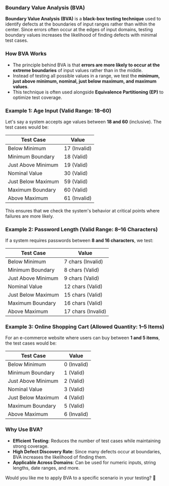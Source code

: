 ### **Boundary Value Analysis (BVA)**  

**Boundary Value Analysis (BVA)** is a **black-box testing technique** used to identify defects at the boundaries of input ranges rather than within the center. Since errors often occur at the edges of input domains, testing boundary values increases the likelihood of finding defects with minimal test cases.

### **How BVA Works**
- The principle behind BVA is that **errors are more likely to occur at the extreme boundaries** of input values rather than in the middle.
- Instead of testing all possible values in a range, we test the **minimum, just above minimum, nominal, just below maximum, and maximum values**.
- This technique is often used alongside **Equivalence Partitioning (EP)** to optimize test coverage.

### **Example 1: Age Input (Valid Range: 18–60)**
Let's say a system accepts age values between **18 and 60** (inclusive). The test cases would be:

| Test Case | Value |
|-----------|-------|
| Below Minimum | 17 (Invalid) |
| Minimum Boundary | 18 (Valid) |
| Just Above Minimum | 19 (Valid) |
| Nominal Value | 30 (Valid) |
| Just Below Maximum | 59 (Valid) |
| Maximum Boundary | 60 (Valid) |
| Above Maximum | 61 (Invalid) |

This ensures that we check the system's behavior at critical points where failures are more likely.

### **Example 2: Password Length (Valid Range: 8–16 Characters)**
If a system requires passwords between **8 and 16 characters**, we test:

| Test Case | Value |
|-----------|-------|
| Below Minimum | 7 chars (Invalid) |
| Minimum Boundary | 8 chars (Valid) |
| Just Above Minimum | 9 chars (Valid) |
| Nominal Value | 12 chars (Valid) |
| Just Below Maximum | 15 chars (Valid) |
| Maximum Boundary | 16 chars (Valid) |
| Above Maximum | 17 chars (Invalid) |

### **Example 3: Online Shopping Cart (Allowed Quantity: 1–5 Items)**
For an e-commerce website where users can buy between **1 and 5 items**, the test cases would be:

| Test Case | Value |
|-----------|-------|
| Below Minimum | 0 (Invalid) |
| Minimum Boundary | 1 (Valid) |
| Just Above Minimum | 2 (Valid) |
| Nominal Value | 3 (Valid) |
| Just Below Maximum | 4 (Valid) |
| Maximum Boundary | 5 (Valid) |
| Above Maximum | 6 (Invalid) |

### **Why Use BVA?**
- **Efficient Testing**: Reduces the number of test cases while maintaining strong coverage.
- **High Defect Discovery Rate**: Since many defects occur at boundaries, BVA increases the likelihood of finding them.
- **Applicable Across Domains**: Can be used for numeric inputs, string lengths, date ranges, and more.

Would you like me to apply BVA to a specific scenario in your testing? 🚀